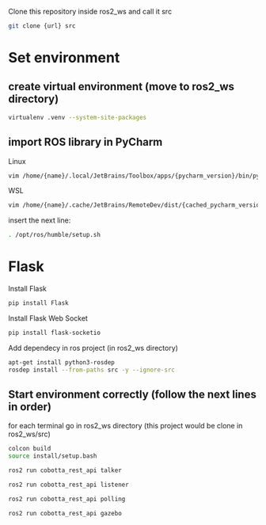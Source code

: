 Clone this repository inside ros2_ws and call it src
```bash
git clone {url} src
```

# Set environment 

## create virtual environment (move to ros2_ws directory)
```bash
virtualenv .venv --system-site-packages
```

## import ROS library in PyCharm
Linux
```bash
vim /home/{name}/.local/JetBrains/Toolbox/apps/{pycharm_version}/bin/pycharm.sh
```

WSL
```bash
vim /home/{name}/.cache/JetBrains/RemoteDev/dist/{cached_pycharm_version}/bin/pycharm.sh
```

insert the next line:
```bash
. /opt/ros/humble/setup.sh 
```


# Flask 

Install Flask

```bash
pip install Flask
```

Install Flask Web Socket 

```bash
pip install flask-socketio
```


Add dependecy in ros project (in ros2_ws directory)
```bash
apt-get install python3-rosdep
rosdep install --from-paths src -y --ignore-src 
```


## Start environment correctly (follow the next lines in order)

for each terminal go in ros2_ws directory (this project would be clone in ros2_ws/src)

```bash
colcon build
source install/setup.bash
```

```bash
ros2 run cobotta_rest_api talker
```

```bash
ros2 run cobotta_rest_api listener
```

```bash
ros2 run cobotta_rest_api polling
```

```bash
ros2 run cobotta_rest_api gazebo
```
